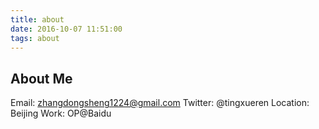 ```yaml
---
title: about
date: 2016-10-07 11:51:00
tags: about
---
```


## About Me
Email: zhangdongsheng1224@gmail.com
Twitter: @tingxueren
Location: Beijing
Work: OP@Baidu
